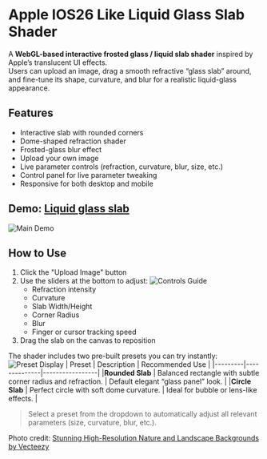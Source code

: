# Apple IOS26 Like Liquid Glass Slab Shader

A **WebGL-based interactive frosted glass / liquid slab shader** inspired by Apple’s translucent UI effects.  
Users can upload an image, drag a smooth refractive “glass slab” around, and fine-tune its shape, curvature, and blur for a realistic liquid-glass appearance.

## Features
- Interactive slab with rounded corners
- Dome-shaped refraction shader
- Frosted-glass blur effect 
- Upload your own image
- Live parameter controls (refraction, curvature, blur, size, etc.)
- Control panel for live parameter tweaking
- Responsive for both desktop and mobile

## Demo: [Liquid glass slab](https://anurodh1122.github.io/LiquidGlassSlab/)
![Main Demo](./assets/demo.gif)

## How to Use
1. Click the "Upload Image" button
2. Use the sliders at the bottom to adjust:
   ![Controls Guide](./assets/controls.gif)
   - Refraction intensity
   - Curvature
   - Slab Width/Height
   - Corner Radius
   - Blur
   - Finger or cursor tracking speed
3. Drag the slab on the canvas to reposition

The shader includes two pre-built presets you can try instantly:
![Preset Display](./assets/preset.gif)
| Preset | Description | Recommended Use |
|---------|--------------|-----------------|
|**Rounded Slab** | Balanced rectangle with subtle corner radius and refraction. | Default elegant “glass panel” look. |
|**Circle Slab** | Perfect circle with soft dome curvature. | Ideal for bubble or lens-like effects. |
> Select a preset from the dropdown to automatically adjust all relevant parameters (size, curvature, blur, etc.).

Photo credit: [Stunning High-Resolution Nature and Landscape Backgrounds by Vecteezy](https://www.vecteezy.com/photo/49547663-stunning-high-resolution-nature-and-landscape-backgrounds-breathtaking-scenery-in-hd)

